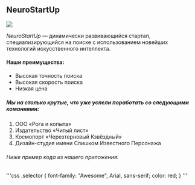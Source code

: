 <h2>NeuroStartUp</h2>
<img src="https://camo.githubusercontent.com/79ee96a8b8fa098c44d1ca302006f24d008408a1c22fc13260437214d705a23d/68747470733a2f2f6e65746f6c6f67792d636f64652e6769746875622e696f2f6769742d686f6d65776f726b732f696e74726f64756374696f6e2f6173736574732f6c6f676f2e706e67">


<i>NeuroStartUp</i> — динамически развивающийся стартап, специализирующийся на поиске с использованием новейших технологий искусственного интеллекта.


<h4>Наши преимущества:</h4>

- Высокая точность поиска
- Высокая скорость поиска
- Низкая цена

<h5>Мы на столько крутые, что уже успели поработать со следующими команиями:</h5>

<ol>
<li>ООО «Рога и копыта»</li>
<li>Издательство «Читый лист»</li>
<li>Космопорт «Черезтерновый Кзвёздный»</li>
<li>Дизайн-студия имени Слишком Известного Персонажа</li>
</ol>
<h6>Ниже пример кода из нашего приложения:</h6>

'''css
.selector {
  font-family: "Awesome", Arial, sans-serif;
  color: red;
}
'''